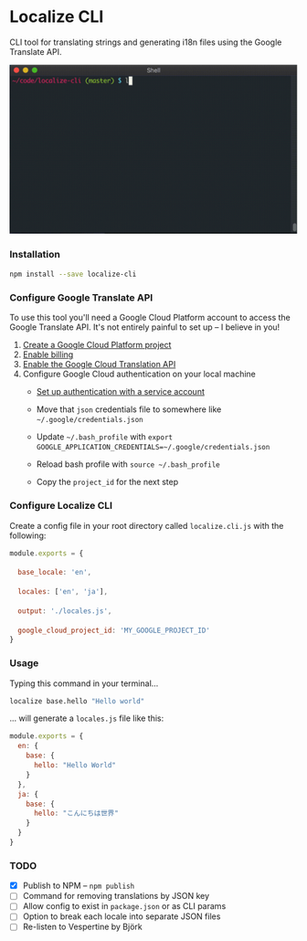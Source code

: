 # Localize CLI
CLI tool for translating strings and generating i18n files using the Google Translate API.

![Alt text](/src/example.gif?raw=true "Example")

### Installation

```bash
npm install --save localize-cli
```

### Configure Google Translate API

To use this tool you'll need a Google Cloud Platform account to access the Google Translate API. It's not entirely painful to set up – I believe in you!

1. [Create a Google Cloud Platform project](https://console.cloud.google.com/project)
2. [Enable billing](https://support.google.com/cloud/answer/6293499#enable-billing)
3. [Enable the Google Cloud Translation API](https://console.cloud.google.com/flows/enableapi?apiid=translate.googleapis.com)
4. Configure Google Cloud authentication on your local machine
    * [Set up authentication with a service account](https://cloud.google.com/docs/authentication/getting-started)
    * Move that `json` credentials file to somewhere like `~/.google/credentials.json`
    * Update `~/.bash_profile` with `export GOOGLE_APPLICATION_CREDENTIALS=~/.google/credentials.json`
    * Reload bash profile with `source ~/.bash_profile`
    
    * Copy the `project_id` for the next step

### Configure Localize CLI

Create a config file in your root directory called `localize.cli.js` with the following:

```javascript
module.exports = {

  base_locale: 'en',
  
  locales: ['en', 'ja'],

  output: './locales.js',

  google_cloud_project_id: 'MY_GOOGLE_PROJECT_ID'
}
```

### Usage

Typing this command in your terminal...

```bash
localize base.hello "Hello world"
```

... will generate a `locales.js` file like this:

```javascript
module.exports = {
  en: {
    base: {
      hello: "Hello World"
    }
  },
  ja: {
    base: {
      hello: "こんにちは世界"
    }
  }
}
```

### TODO

* [x] Publish to NPM – `npm publish`
* [ ] Command for removing translations by JSON key
* [ ] Allow config to exist in `package.json` or as CLI params
* [ ] Option to break each locale into separate JSON files
* [ ] Re-listen to Vespertine by Björk